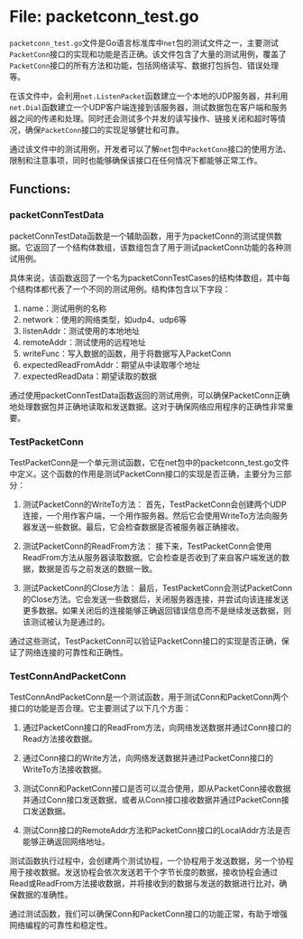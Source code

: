 # File: packetconn_test.go

`packetconn_test.go`文件是Go语言标准库中`net`包的测试文件之一，主要测试`PacketConn`接口的实现和功能是否正确。该文件包含了大量的测试用例，覆盖了`PacketConn`接口的所有方法和功能，包括网络读写、数据打包拆包、错误处理等。

在该文件中，会利用`net.ListenPacket`函数建立一个本地的UDP服务器，并利用`net.Dial`函数建立一个UDP客户端连接到该服务器，测试数据包在客户端和服务器之间的传递和处理。同时还会测试多个并发的读写操作、链接关闭和超时等情况，确保`PacketConn`接口的实现足够健壮和可靠。

通过该文件中的测试用例，开发者可以了解`net`包中`PacketConn`接口的使用方法、限制和注意事项，同时也能够确保该接口在任何情况下都能够正常工作。

## Functions:

### packetConnTestData

packetConnTestData函数是一个辅助函数，用于为packetConn的测试提供数据。它返回了一个结构体数组，该数组包含了用于测试packetConn功能的各种测试用例。

具体来说，该函数返回了一个名为packetConnTestCases的结构体数组，其中每个结构体都代表了一个不同的测试用例。结构体包含以下字段：

1. name：测试用例的名称
2. network：使用的网络类型，如udp4、udp6等
3. listenAddr：测试使用的本地地址
4. remoteAddr：测试使用的远程地址
5. writeFunc：写入数据的函数，用于将数据写入PacketConn
6. expectedReadFromAddr：期望从中读取哪个地址
7. expectedReadData：期望读取的数据

通过使用packetConnTestData函数返回的测试用例，可以确保PacketConn正确地处理数据包并正确地读取和发送数据。这对于确保网络应用程序的正确性非常重要。



### TestPacketConn

TestPacketConn是一个单元测试函数，它在net包中的packetconn_test.go文件中定义。这个函数的作用是测试PacketConn接口的实现是否正确，主要分为三部分：

1. 测试PacketConn的WriteTo方法：
首先，TestPacketConn会创建两个UDP连接，一个用作客户端，一个用作服务器。然后它会使用WriteTo方法向服务器发送一些数据。最后，它会检查数据是否被服务器正确接收。

2. 测试PacketConn的ReadFrom方法：
接下来，TestPacketConn会使用ReadFrom方法从服务器读取数据。它会检查是否收到了来自客户端发送的数据，数据是否与之前发送的数据一致。

3. 测试PacketConn的Close方法：
最后，TestPacketConn会测试PacketConn的Close方法。它会发送一些数据后，关闭服务器连接，并尝试向该连接发送更多数据。如果关闭后的连接能够正确返回错误信息而不是继续发送数据，则该测试被认为是通过的。

通过这些测试，TestPacketConn可以验证PacketConn接口的实现是否正确，保证了网络连接的可靠性和正确性。



### TestConnAndPacketConn

TestConnAndPacketConn是一个测试函数，用于测试Conn和PacketConn两个接口的功能是否合理。它主要测试了以下几个方面：

1. 通过PacketConn接口的ReadFrom方法，向网络发送数据并通过Conn接口的Read方法接收数据。

2. 通过Conn接口的Write方法，向网络发送数据并通过PacketConn接口的WriteTo方法接收数据。

3. 测试Conn和PacketConn接口是否可以混合使用，即从PacketConn接收数据并通过Conn接口发送数据，或者从Conn接口接收数据并通过PacketConn接口发送数据。

4. 测试Conn接口的RemoteAddr方法和PacketConn接口的LocalAddr方法是否能够正确返回网络地址。

测试函数执行过程中，会创建两个测试协程，一个协程用于发送数据，另一个协程用于接收数据。发送协程会依次发送若干个字节长度的数据，接收协程会通过Read或ReadFrom方法接收数据，并将接收到的数据与发送的数据进行比对，确保数据的准确性。

通过测试函数，我们可以确保Conn和PacketConn接口的功能正常，有助于增强网络编程的可靠性和稳定性。



